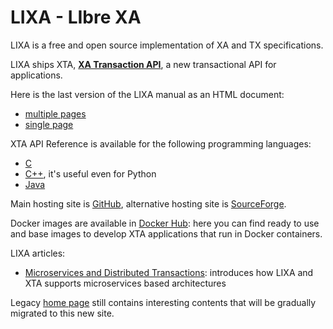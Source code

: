# LIXA - LIbre XA

LIXA is a free and open source implementation of XA and TX specifications.

LIXA ships XTA, [**XA Transaction API**](XTA.md), a new transactional API for
applications.

Here is the last version of the LIXA manual as an HTML document:

- [multiple pages](/manuals/html/index.html)
- [single page](/manuals/html/index_all_in_one.html)

XTA API Reference is available for the following programming languages:

- [C](/manuals/xta/C/index.html)
- [C++](/manuals/xta/CPP/index.html), it's useful even for Python
- [Java](/manuals/xta/Java/index.html)

Main hosting site is [GitHub](https://github.com/tiian/lixa), alternative hosting site is [SourceForge](https://sourceforge.net/projects/lixa/).

Docker images are available in [Docker Hub](https://hub.docker.com/u/lixa): here you can find ready to use and base images to develop XTA applications that run in Docker containers.

LIXA articles:

- [Microservices and Distributed Transactions](https://dzone.com/articles/microservices-and-distributed-transactions): introduces how LIXA and XTA supports microservices based architectures

Legacy [home page](https://sourceforge.net/p/lixa/wiki/) still contains interesting contents that will be gradually migrated to this new site.
